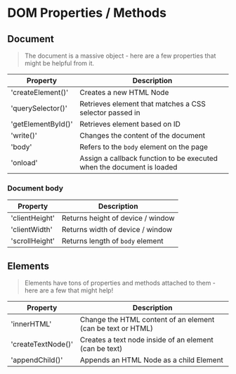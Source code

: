 # DOM Properties / Methods

## Document
> The document is a massive object - here are a few properties that might be helpful from it.

| Property          | Description             |
|-------------------|-------------------------|
| 'createElement()' | Creates a new HTML Node |
| 'querySelector()' | Retrieves element that matches a CSS selector passed in |
| 'getElementById()'| Retrieves element based on ID |
| 'write()'         | Changes the content of the document |
| 'body'            | Refers to the `body` element on the page |
| 'onload'          | Assign a callback function to be executed when the document is loaded |

### Document body

| Property          | Description             |
|-------------------|-------------------------|
| 'clientHeight'    | Returns height of device / window |
| 'clientWidth'     | Returns width of device / window |
| 'scrollHeight'    | Returns length of `body` element


## Elements
> Elements have tons of properties and methods attached to them - here are a few that might help!

| Property           | Description |
|--------------------|-------------|
| 'innerHTML'        | Change the HTML content of an element (can be text or HTML) |
| 'createTextNode()' | Creates a text node inside of an element (can be text) |
| 'appendChild()'    | Appends an HTML Node as a child Element |